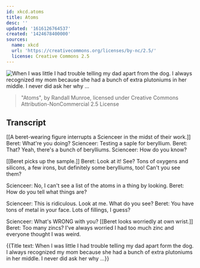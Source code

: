 ```yaml
---
id: xkcd.atoms
title: Atoms
desc: ''
updated: '1616126764537'
created: '1424678400000'
sources:
  name: xkcd
  url: 'https://creativecommons.org/licenses/by-nc/2.5/'
  license: Creative Commons 2.5
---
```

![When I was little I had trouble telling my dad apart from the dog. I always recognized my mom because she had a bunch of extra plutoniums in her middle. I never did ask her why ...](https://imgs.xkcd.com/comics/atoms.png)
> "Atoms", by Randall Munroe, licensed under Creative Commons Attribution-NonCommercial 2.5 License

## Transcript
[[A beret-wearing figure interrupts a Scienceer in the midst of their work.]]
Beret: What're you doing?
Scienceer: Testing a saple for beryllium.
Beret: That? Yeah, there's a bunch of berylliums.
Scienceer: How do you know?

[[Beret picks up the sample.]]
Beret: Look at it! See? Tons of oxygens and silicons, a few irons, but definitely some berylliums, too! Can't you see them?

Scienceer: No, I can't see a list of the atoms in a thing by looking.
Beret: How do you tell what things are?

Scienceer: This is ridiculous. Look at me. What do you see?
Beret: You have tons of metal in your face. Lots of fillings, I guess?

Scienceer: What's WRONG with you?
[[Beret looks worriedly at own wrist.]]
Beret: Too many zincs? I've always worried I had too much zinc and everyone thought I was weird.

{{Title text: When I was little I had trouble telling my dad apart form the dog. I always recognized my mom because she had a bunch of extra plutoniums in her middle. I never did ask her why ...}}

